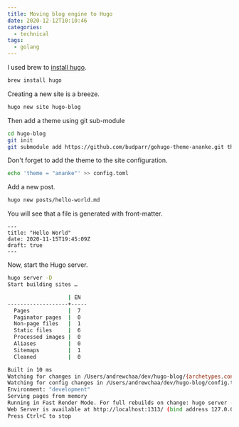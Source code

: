 ```yaml
---
title: Moving blog engine to Hugo
date: 2020-12-12T10:10:46
categories:
  - technical
tags:
  - golang
---
```



I used brew to [install hugo](https://gohugo.io/getting-started/quick-start/).

```bash
brew install hugo
```

Creating a new site is a breeze.

```bash
hugo new site hugo-blog
```

Then add a theme using git sub-module

```bash
cd hugo-blog
git init
git submodule add https://github.com/budparr/gohugo-theme-ananke.git themes/ananke
```

Don't forget to add the theme to the site configuration.

```bash
echo 'theme = "ananke"' >> config.toml
```

Add a new post. 

```bash
hugo new posts/hello-world.md
```

You will see that a file is generated with front-matter.

```text
---
title: "Hello World"
date: 2020-11-15T19:45:09Z
draft: true
---
```

Now, start the Hugo server.

```bash
hugo server -D                                                                             master ✚ ◼
Start building sites … 

                   | EN  
-------------------+-----
  Pages            |  7  
  Paginator pages  |  0  
  Non-page files   |  1  
  Static files     |  6  
  Processed images |  0  
  Aliases          |  0  
  Sitemaps         |  1  
  Cleaned          |  0  

Built in 10 ms
Watching for changes in /Users/andrewchaa/dev/hugo-blog/{archetypes,content,data,layouts,static,themes}
Watching for config changes in /Users/andrewchaa/dev/hugo-blog/config.toml
Environment: "development"
Serving pages from memory
Running in Fast Render Mode. For full rebuilds on change: hugo server --disableFastRender
Web Server is available at http://localhost:1313/ (bind address 127.0.0.1)
Press Ctrl+C to stop

```



